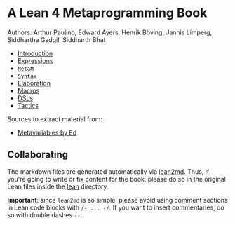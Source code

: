 # A Lean 4 Metaprogramming Book

Authors: Arthur Paulino, Edward Ayers, Henrik Böving, Jannis Limperg, Siddhartha Gadgil, Siddharth Bhat

* [Introduction](md/intro.md)
* [Expressions](md/expressions.md)
* [`MetaM`](md/metam.md)
* [`Syntax`](md/syntax.md)
* [Elaboration](md/elaboration.md)
* [Macros](md/macros.md)
* [DSLs](md/monad-stacks.md)
* [Tactics](md/tactics.md)

Sources to extract material from:
* [Metavariables by Ed](https://github.com/leanprover-community/mathlib4/blob/tutorial/docs/metaprogramming/02_metavariables.md)

## Collaborating

The markdown files are generated automatically via
[lean2md](https://github.com/arthurpaulino/lean2md). Thus, if you're going to
write or fix content for the book, please do so in the original Lean files
inside the [lean](lean) directory.

**Important**: since `lean2md` is so simple, please avoid using comment sections
in Lean code blocks with `/- ... -/`. If you want to insert commentaries, do so
with double dashes `--`.
